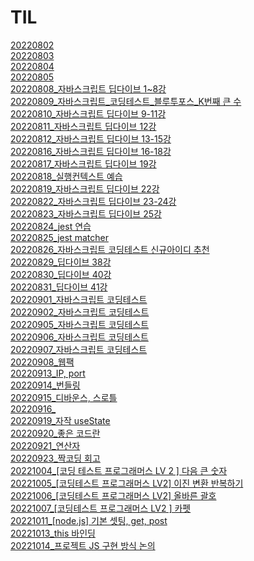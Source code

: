 # TIL

[20220802](./20220802.md) <br>
[20220803](./20220803.md) <br>
[20220804](./20220804.md) <br>
[20220805](./20220805.md) <br>
[20220808_자바스크립트 딥다이브 1~8강](./20220808.md) <br>
[20220809_자바스크립트_코딩테스트_블루투포스_K번째 큰 수](./20220809.md) <br>
[20220810_자바스크립트 딥다이브 9-11강](./20220810.md) <br>
[20220811_자바스크립트 딥다이브 12강](./20220811.md) <br>
[20220812_자바스크립트 딥다이브 13-15강](./20220812.md) <br>
[20220816_자바스크립트 딥다이브 16-18강](./20220816.md) <br>
[20220817_자바스크립트 딥다이브 19강](./20220817.md) <br>
[20220818_실행컨텍스트 예습](./20220818.md) <br>
[20220819_자바스크립트 딥다이브 22강](./20220819.md) <br>
[20220822_자바스크립트 딥다이브 23-24강](./20220822.md) <br>
[20220823_자바스크립트 딥다이브 25강](./20220823.md) <br>
[20220824_jest 연습](./20220824.md) <br>
[20220825_jest matcher](./20220825.md) <br>
[20220826_자바스크립트 코딩테스트 신규아이디 추천](./20220826.md) <br>
[20220829_딥다이브 38강](./20220829.md) <br>
[20220830_딥다이브 40강](./20220830.md) <br>
[20220831_딥다이브 41강](./20220831.md) <br>
[20220901_자바스크립트 코딩테스트](./20220901.md) <br>
[20220902_자바스크립트 코딩테스트](./20220902.md) <br>
[20220905_자바스크립트 코딩테스트](./20220905.md) <br>
[20220906_자바스크립트 코딩테스트](./20220906.md) <br>
[20220907_자바스크립트 코딩테스트](./20220907.md) <br>
[20220908_웹팩](./20220908.md) <br>
[20220913_IP, port](./20220913.md) <br>
[20220914_번들링](./20220914.md) <br>
[20220915_디바운스, 스로틀](./20220915.md) <br>
[20220916_](./20220916.md) <br>
[20220919_자작 useState](./20220919.md) <br>
[20220920_좋은 코드란](./20220920.md) <br>
[20220921_연산자](./20220921.md) <br>
[20220923_짝코딩 회고](./20220923.md) <br>
[20221004_[코딩 테스트 프로그래머스 LV 2 ] 다음 큰 숫자](./20221004.md) <br>
[20221005_[코딩테스트 프로그래머스 LV2] 이진 변환 반복하기](./20221005.md) <br>
[20221006_[코딩테스트 프로그래머스 LV2] 올바른 괄호](./20221006.md) <br>
[20221007_[코딩테스트 프로그래머스 LV2 ] 카펫](./20221007.md) <br>
[20221011_[node.js] 기본 셋팅, get, post](./20221011.md) <br>
[20221013_this 바인딩](./20221013.md) <br>
[20221014_프로젝트 JS 구현 방식 논의](./20221014.md) <br>
